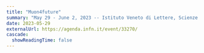 ```yaml
---
title: "Muon4future"
summary: "May 29 - June 2, 2023 -- Istituto Veneto di Lettere, Scienze ed Arti (Venice, Italy)"
date: 2023-05-29
externalUrl: https://agenda.infn.it/event/33270/ 
cascade:
  showReadingTime: false
---
```


